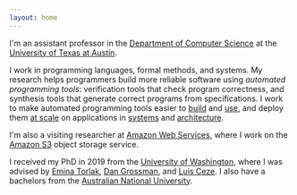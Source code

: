 ```yaml
---
layout: home
---
```


I'm an assistant professor in the [Department of Computer Science][utcs]
at the [University of Texas at Austin][ut].

I work in programming languages, formal methods, and systems.
My research helps programmers build more reliable software using
*automated programming tools*: verification tools
that check program correctness,
and synthesis tools that generate correct programs from specifications.
I work to make automated programming tools easier to [build][synapse] and [use][sympro],
and deploy them [at scale][shardstore] on applications in [systems][ferrite] and [architecture][memsynth].

I'm also a visiting researcher at [Amazon Web Services][aws],
where I work on the [Amazon S3][s3] object storage service.

I received my PhD in 2019 from the [University of Washington][uw],
where I was advised by [Emina Torlak][emina], [Dan Grossman][djg], and [Luis Ceze][luisceze].
I also have a bachelors from the [Australian National University][anu].

[plse]: https://uwplse.org
[unsat]: https://unsat.org
[uw]: https://www.cs.washington.edu
[luisceze]: https://homes.cs.washington.edu/~luisceze/
[djg]: https://homes.cs.washington.edu/~djg/
[emina]: https://homes.cs.washington.edu/~emina/
[anu]: https://www.anu.edu.au
[msr]: https://research.microsoft.com
[aws]: https://aws.amazon.com
[fb]: https://research.fb.com/programs/fellowship/
[synapse]: https://unsat.cs.washington.edu/projects/synapse/
[sympro]: https://unsat.cs.washington.edu/projects/sympro/
[ferrite]: https://sandcat.cs.washington.edu/ferrite/
[memsynth]: http://memsynth.uwplse.org
[utcs]: https://cs.utexas.edu
[ut]: https://utexas.edu
[aws]: https://aws.amazon.com
[arg]: https://aws.amazon.com/security/provable-security/
[s3]: https://aws.amazon.com/s3/
[shardstore]: papers/shardstore-sosp21.pdf